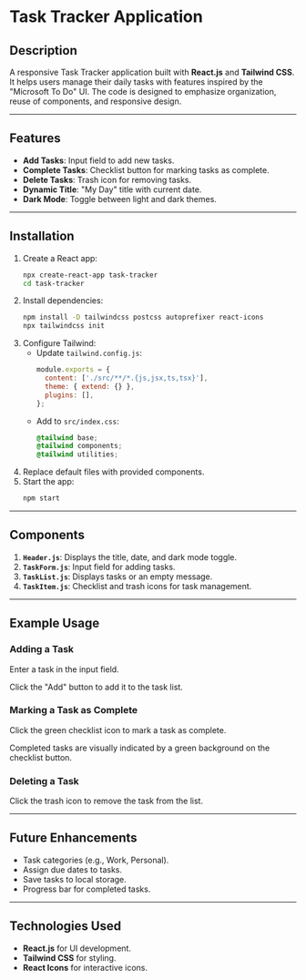 # Task Tracker Application

## Description
A responsive Task Tracker application built with **React.js** and **Tailwind CSS**. It helps users manage their daily tasks with features inspired by the "Microsoft To Do" UI. The code is designed to emphasize organization, reuse of components, and responsive design.

---

## Features
- **Add Tasks**: Input field to add new tasks.
- **Complete Tasks**: Checklist button for marking tasks as complete.
- **Delete Tasks**: Trash icon for removing tasks.
- **Dynamic Title**: "My Day" title with current date.
- **Dark Mode**: Toggle between light and dark themes.

---

## Installation
1. Create a React app:
   ```bash
   npx create-react-app task-tracker
   cd task-tracker
   ```
2. Install dependencies:
   ```bash
   npm install -D tailwindcss postcss autoprefixer react-icons
   npx tailwindcss init
   ```
3. Configure Tailwind:
   - Update `tailwind.config.js`:
     ```javascript
     module.exports = {
       content: ['./src/**/*.{js,jsx,ts,tsx}'],
       theme: { extend: {} },
       plugins: [],
     };
     ```
   - Add to `src/index.css`:
     ```css
     @tailwind base;
     @tailwind components;
     @tailwind utilities;
     ```
4. Replace default files with provided components.
5. Start the app:
   ```bash
   npm start
   ```

---

## Components
1. **`Header.js`**: Displays the title, date, and dark mode toggle.
2. **`TaskForm.js`**: Input field for adding tasks.
3. **`TaskList.js`**: Displays tasks or an empty message.
4. **`TaskItem.js`**: Checklist and trash icons for task management.

---
## Example Usage

### Adding a Task

Enter a task in the input field.

Click the "Add" button to add it to the task list.

### Marking a Task as Complete

Click the green checklist icon to mark a task as complete.

Completed tasks are visually indicated by a green background on the checklist button.

### Deleting a Task

Click the trash icon to remove the task from the list.

---

## Future Enhancements
- Task categories (e.g., Work, Personal).
- Assign due dates to tasks.
- Save tasks to local storage.
- Progress bar for completed tasks.

---

## Technologies Used
- **React.js** for UI development.
- **Tailwind CSS** for styling.
- **React Icons** for interactive icons.

